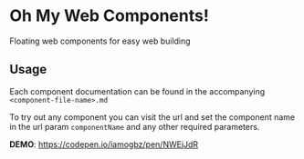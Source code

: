 # Oh My Web Components!

Floating web components for easy web building

## Usage

Each component documentation can be found in the accompanying `<component-file-name>.md`

To try out any component you can visit the url and set the component name in the url param `componentName` and any other required parameters.

__DEMO__: https://codepen.io/iamogbz/pen/NWEjJdR
